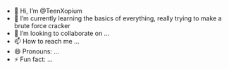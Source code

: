 - 👋 Hi, I’m @TeenXopium
- 🌱 I’m currently learning the basics of everything, really trying to make a brute force cracker
- 💞️ I’m looking to collaborate on ...
- 📫 How to reach me ...
- 😄 Pronouns: ...
- ⚡ Fun fact: ...

<!---
TeenXopium/TeenXopium is a ✨ special ✨ repository because its `README.md` (this file) appears on your GitHub profile.
You can click the Preview link to take a look at your changes.
--->
